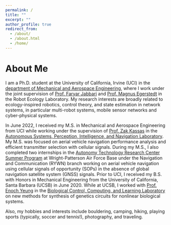 ```yaml
---
permalink: /
title: ""
excerpt: ""
author_profile: true
redirect_from: 
  - /about/
  - /about.html
  - /home/
---
```


# About Me
I am a Ph.D. student at the University of California, Irvine (UCI) in the [department of Mechanical and Aerospace Engineering](https://engineering.uci.edu/dept/mae), where I work under the joint supervision of [Prof. Faryar Jabbari](https://engineering.uci.edu/users/faryar-jabbari) and [Prof. Magnus Egerstedt](https://engineering.uci.edu/users/magnus-egerstedt) in the Robot Ecology Laboratory. My research interests are broadly related to ecology-inspired robotics, control theory, and state estimation in network systems, in particular multi-robot systems, mobile sensor networks and cyber-physical systems.

In June 2022, I received my M.S. in Mechanical and Aerospace Engineering from UCI while working under the supervision of [Prof. Zak Kassas](https://engineering.osu.edu/people/kassas.2) in the [Autonomous Systems, Perception, Intelligence, and Navigation Laboratory](https://ece.osu.edu/aspin). My M.S. was focused on aerial vehicle navigation performance analysis and efficient transmitter selection with cellular signals. During my M.S., I also completed two internships in the [Autonomy Technology Research Center Summer Program](https://udayton.edu/engineering/departments/electrical_and_computer/faculty_activities/atr-center-summer-program/index.php) at Wright-Patterson Air Force Base under the Navigation and Communication (RYWN) branch working on aerial vehicle navigation using cellular signals of opportunity (SOPs) in the absence of global navigation satellite system (GNSS) signals. Prior to UCI, I received my B.S. with Honors in Mechanical Engineering from the University of California, Santa Barbara (UCSB) in June 2020. While at UCSB, I worked with [Prof. Enoch Yeung](https://engineering.ucsb.edu/people/enoch-yeung) in the [Biological Control, Computing, and Learning Laboratory](https://yeung.me.ucsb.edu/) on new methods for synthesis of genetics circuits for nonlinear biological systems.

Also, my hobbies and interests include bouldering, camping, hiking, playing sports (typically, soccer and tennis!), photography, and traveling. 

